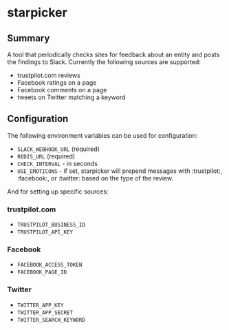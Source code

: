 # starpicker

## Summary

A tool that periodically checks sites for feedback about an entity and posts the
findings to Slack. Currently the following sources are supported:

 - trustpilot.com reviews
 - Facebook ratings on a page
 - Facebook comments on a page
 - tweets on Twitter matching a keyword

## Configuration

The following environment variables can be used for configuration:

 - `SLACK_WEBHOOK_URL` (required)
 - `REDIS_URL` (required)
 - `CHECK_INTERVAL` - in seconds
 - `USE_EMOTICONS` - if set, starpicker will prepend messages with :trustpilot:,
   :facebook:, or :twitter: based on the type of the review.

And for setting up specific sources:

### trustpilot.com

 - `TRUSTPILOT_BUSINESS_ID`
 - `TRUSTPILOT_API_KEY`

### Facebook

 - `FACEBOOK_ACCESS_TOKEN`
 - `FACEBOOK_PAGE_ID`

### Twitter

 - `TWITTER_APP_KEY`
 - `TWITTER_APP_SECRET`
 - `TWITTER_SEARCH_KEYWORD`
